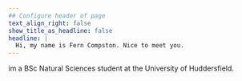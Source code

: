 ```yaml
---
## Configure header of page
text_align_right: false
show_title_as_headline: false
headline: |
  Hi, my name is Fern Compston. Nice to meet you.
---
```


<!-- this is a subheadline -->
im a BSc Natural Sciences student at the University of Huddersfield.